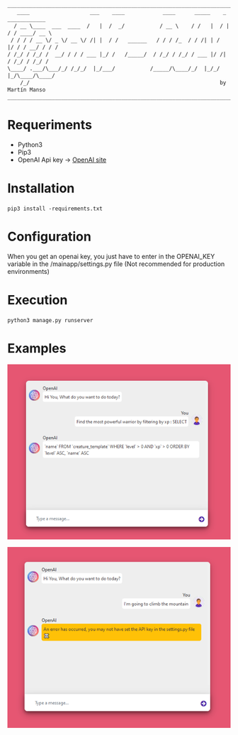 ```
_______________________________________________________________________________________
   ____                   ___    ____            ____      _____    _   ____________ 
  / __ \____  ___  ____  /   |  /  _/           / __ \    / /   |  / | / / ____/ __ \
 / / / / __ \/ _ \/ __ \/ /| |  / /   ______   / / / /_  / / /| | /  |/ / / __/ / / /
/ /_/ / /_/ /  __/ / / / ___ |_/ /   /_____/  / /_/ / /_/ / ___ |/ /|  / /_/ / /_/ / 
\____/ .___/\___/_/ /_/_/  |_/___/           /_____/\____/_/  |_/_/ |_/\____/\____/  
    /_/                                                            by Martín Manso
______________________________________________________________________________________                                                                           
```

Requeriments
==============

- Python3
- Pip3
- OpenAI Api key -> [OpenAI site](https://beta.openai.com/)

Installation
=============

`pip3 install -requirements.txt`


Configuration
===============

When you get an openai key, you just have to enter in the OPENAI_KEY variable in the /mainapp/settings.py file (Not recommended for production environments)


Execution
================

`python3 manage.py runserver`


Examples
===============
![Success](./labs/static/OpenAI/img/SuccessAPI.PNG)

![Error](./labs/static/OpenAI/img/ErrorAPI.PNG)